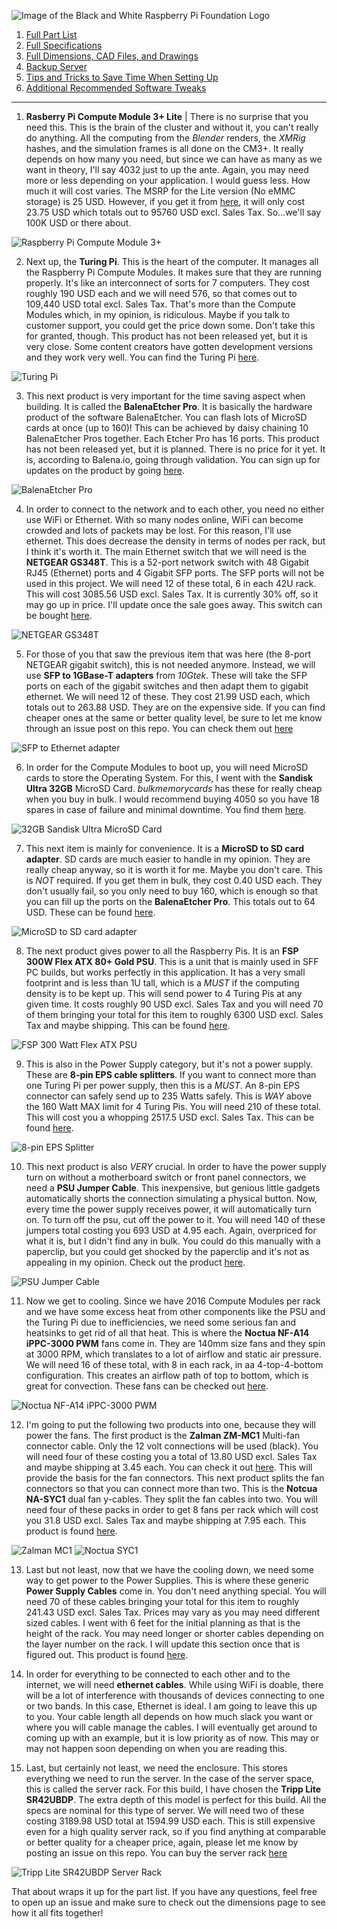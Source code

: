 ![Image of the Black and White Raspberry Pi Foundation Logo](resources/README/pi-logo.png)

1. [Full Part List](part-list.md "Full Part List")
1. [Full Specifications](specs.md "Full Specifications")
1. [Full Dimensions, CAD Files, and Drawings](dimensions.md "Dimensions, 3D models, etc.")
1. [Backup Server](backup-server.md "Backup Server")
5. [Tips and Tricks to Save Time When Setting Up](save-time.md "Time-Saving Tips and Tricks")
6. [Additional Recommended Software Tweaks](tweaks.md "Additional Software Tweaks")
---

1. **Rasberry Pi Compute Module 3+ Lite** | There is no surprise that you need this. This is the brain of the cluster and without it, you can't really do anything. All the computing from the *Blender* renders, the *XMRig* hashes, and the simulation frames is all done on the CM3+. It really depends on how many you need, but since we can have as many as we want in theory, I'll say 4032 just to up the ante. Again, you may need more or less depending on your application. I would guess less. How much it will cost varies. The MSRP for the Lite version (No eMMC storage) is 25 USD. However, if you get it from [here](https://www.newark.com/raspberry-pi/cm3-lite/raspberry-pi-compute-module-3/dp/94AC6633), it will only cost 23.75 USD which totals out to 95760 USD excl. Sales Tax. So...we'll say 100K USD or there about.

![Raspberry Pi Compute Module 3+](resources/part-list/cm3+.jpg)

2. Next up, the **Turing Pi**. This is the heart of the computer. It manages all the Raspberry Pi Compute Modules. It makes sure that they are running properly. It's like an interconnect of sorts for 7 computers. They cost roughly 190 USD each and we will need 576, so that comes out to 109,440 USD total excl. Sales Tax. That's more than the Compute Modules which, in my opinion, is ridiculous. Maybe if you talk to customer support, you could get the price down some. Don't take this for granted, though. This product has not been released yet, but it is very close. Some content creators have gotten development versions and they work very well. You can find the Turing Pi [here](https://turingpi.com/).

![Turing Pi](resources/part-list/turingpi.jpg)

3. This next product is very important for the time saving aspect when building. It is called the **BalenaEtcher Pro**. It is basically the hardware product of the software BalenaEtcher. You can flash lots of MicroSD cards at once (up to 160)! This can be achieved by daisy chaining 10 BalenaEtcher  Pros together. Each Etcher Pro has 16 ports. This product has not been released yet, but it is planned. There is no price for it yet. It is, according to Balena.io, going through validation. You can sign up for updates on the product by going [here](https://www.balena.io/etcher/pro/).

![BalenaEtcher Pro](resources/part-list/etcher-pro.gif)

4. In order to connect to the network and to each other, you need no either use WiFi or Ethernet. With so many nodes online, WiFi can become crowded and lots of packets may be lost. For this reason, I'll use ethernet. This does decrease the density in terms of nodes per rack, but I think it's worth it. The main Ethernet switch that we will need is the **NETGEAR GS348T**. This is a 52-port network switch with 48 Gigabit RJ45 (Ethernet) ports and 4 Gigabit SFP ports. The SFP ports will not be used in this project. We will need 12 of these total, 6 in each 42U rack. This will cost 3085.56 USD excl. Sales Tax. It is currently 30% off, so it may go up in price. I'll update once the sale goes away. This switch can be bought [here](https://www.amazon.com/NETGEAR-52-Port-Gigabit-Ethernet-Managed/dp/B005EV1VIK/ref=dp_ob_title_ce?th=1).

![NETGEAR GS348T](resources/part-list/switch-48.jpg)

5. For those of you that saw the previous item that was here (the 8-port NETGEAR gigabit switch), this is not needed anymore. Instead, we will use **SFP to 1GBase-T adapters** from *10Gtek*. These will take the SFP ports on each of the gigabit switches and then adapt them to gigabit ethernet. We will need 12 of these. They cost 21.99 USD each, which totals out to 263.88 USD. They are on the expensive side. If you can find cheaper ones at the same or better quality level, be sure to let me know through an issue post on this repo. You can check them out [here](https://www.amazon.com/10Gtek-Compatible-SFP-GE-T-Transceiver-1000Base-T/dp/B01FRQJ1Y2?th=1)

![SFP to Ethernet adapter](resources/part-list/sfp-eth.jpg)

6. In order for the Compute Modules to boot up, you will need MicroSD cards to store the Operating System. For this, I went with the **Sandisk Ultra 32GB** MicroSD Card. *bulkmemorycards* has these for really cheap when you buy in bulk. I would recommend buying 4050 so you have 18 spares in case of failure and minimal downtime. You find them [here](https://bulkmemorycards.com/shop/microsd-cards/microsd-32gb/sd-32gb-class-10/32gb-microsd-ultra-sandisk-memory-card-2/).

![32GB Sandisk Ultra MicroSD Card](resources/part-list/microsd.jpg)

7. This next item is mainly for convenience. It is a **MicroSD to SD card adapter**. SD cards are much easier to handle in my opinion. They are really cheap anyway, so it is worth it for me. Maybe you don't care. This is *NOT* required. If you get them in bulk, they cost 0.40 USD each. They don't usually fail, so you only need to buy 160, which is enough so that you can fill up the ports on the **BalenaEtcher Pro**. This totals out to 64 USD. These can be found [here](https://bulkmemorycards.com/shop/accessories/adapters/micro-sd-to-sd-adapter/).

![MicroSD to SD card adapter](resources/part-list/microsd-adapter.jpg)

8. The next product gives power to all the Raspberry Pis. It is an **FSP 300W Flex ATX 80+ Gold PSU**. This is a unit that is mainly used in SFF PC builds, but works perfectly in this application. It has a very small footprint and is less than 1U tall, which is a *MUST* if the computing density is to be kept up. This will send power to 4 Turing Pis at any given time. It costs roughly 90 USD excl. Sales Tax and you will need 70 of them bringing your total for this item to roughly 6300 USD excl. Sales Tax and maybe shipping. This can be found [here](https://www.newegg.com/fsp-group-flexguru-300w-fsp300-50fgbbi/p/1HU-0095-000H4?Description=Flex%20ATX&cm_re=Flex_ATX-_-9SIABP99PM9855-_-Product&quicklink=true).

![FSP 300 Watt Flex ATX PSU](resources/part-list/fsp-psu.png)

9. This is also in the Power Supply category, but it's not a power supply. These are **8-pin EPS cable splitters**. If you want to connect more than one Turing Pi per power supply, then this is a *MUST*. An 8-pin EPS connector can safely send up to 235 Watts safely. This is *WAY* above the 160 Watt MAX limit for 4 Turing Pis. You will need 210 of these total. This will cost you a whopping 2517.5 USD excl. Sales Tax. This can be found [here](https://www.amazon.com/Splitter-TeamProfitcom-Motherboard-Y-Splitter-Extension/dp/B07W9H9GNF#customerReviews).

![8-pin EPS Splitter](resources/part-list/8-pin-splitter.jpg)

10. This next product is also *VERY* crucial. In order to have the power supply turn on without a motherboard switch or front panel connectors, we need a **PSU Jumper Cable**. This inexpensive, but genious little gadgets automatically shorts the connection simulating a physical button. Now, every time the power supply receives power, it will automatically turn on. To turn off the psu, cut off the power to it. You will need 140 of these jumpers total costing you 693 USD at 4.95 each. Again, overpriced for what it is, but I didn't find any in bulk. You could do this manually with a paperclip, but you could get shocked by the paperclip and it's not as appealing in my opinion. Check out the product [here](https://www.amazon.com/XSPC-ATX-Bridge-Tool-Black/dp/B00NKQ4F98/ref=sr_1_16?dchild=1&keywords=24-Pin+ATX+EPS+PSU+Power+Supply+Jumper+Bridge&qid=1590431050&refinements=p_36%3A-500&rnid=386442011&s=electronics&sr=1-16#customerReviews).

![PSU Jumper Cable](resources/part-list/psu-jumper.jpg)

11. Now we get to cooling. Since we have 2016 Compute Modules per rack and we have some excess heat from other components like the PSU and the Turing Pi due to inefficiencies, we need some serious fan and heatsinks to get rid of all that heat. This is where the **Noctua NF-A14 iPPC-3000 PWM** fans come in. They are 140mm size fans and they spin at 3000 RPM, which translates to a lot of airflow and static air pressure. We will need 16 of these total, with 8 in each rack, in aa 4-top-4-bottom configuration. This creates an airflow path of top to bottom, which is great for convection. These fans can be checked out [here](https://www.amazon.com/dp/B00KFCRF1A?tag=noctua0b-20).

![Noctua NF-A14 iPPC-3000 PWM](resources/part-list/noctua-ippc-3000.jpg)

12. I'm going to put the following two products into one, because they will power the fans. The first product is the **Zalman ZM-MC1** Multi-fan connector cable. Only the 12 volt connections will be used (black). You will need four of these  costing you a total of 13.80 USD excl. Sales Tax and maybe shipping at 3.45 each. You can check it out [here](https://www.quietpcusa.com/Zalman-Fan-Multi-Connector-Cable-ZM-MC1-P157.aspx). This will provide the basis for the fan connectors. This next product splits the fan connectors so that you can connect more than two. This is the **Notcua NA-SYC1** dual fan y-cables. They split the fan cables into two. You will need four of these packs in order to get 8 fans per rack which will cost you 31.8 USD excl. Sales Tax and maybe shipping at 7.95 each. This product is found [here](https://www.quietpcusa.com/Noctua-Fan-Y-Cables-PWM-4-Pin-NA-SYC1-P1031.aspx). 

![Zalman MC1](resources/part-list/zalman-mc1.jpg) ![Noctua SYC1](resources/part-list/noctua-syc1.jpg)

13. Last but not least, now that we have the cooling down, we need some way to get power to the Power Supplies. This is where these generic **Power Supply Cables** come in. You don't need anything special. You will need 70 of these cables bringing your total for this item to roughly 241.43 USD excl. Sales Tax. Prices may vary as you may need different sized cables. I went with 6 feet for the initial planning as that is the height of the rack. You may need longer or shorter cables depending on the layer number on the rack. I will update this section once that is figured out. This product is found [here](https://www.amazon.com/AmazonBasics-Power-Cord-6-Foot-Black/dp/B07RNLPXS7?ref_=s9_apbd_simh_hd_bw_b2VNE&pf_rd_r=224ZV1V67VMZ5R8CPGD8&pf_rd_p=92b5d6c2-449d-5f84-845e-5d3be79f8f69&pf_rd_s=merchandised-search-10&pf_rd_t=BROWSE&pf_rd_i=597260&th=1).

14. In order for everything to be connected to each other and to the internet, we will need **ethernet cables**. While using WiFi is doable, there will be a lot of interference with thousands of devices connecting to one or two bands. In this case, Ethernet is ideal. I am going to leave this up to you. Your cable length all depends on how much slack you want or where you will cable manage the cables. I will eventually get around to coming up with an example, but it is low priority as of now. This may or may not happen soon depending on when you are reading this.

15. Last, but certainly not least, we need the enclosure. This stores everything we need to run the server. In the case of the server space, this is called the server rack. For this build, I have chosen the **Tripp Lite SR42UBDP**. The extra depth of this model is perfect for this build. All the specs are nominal for this type of server. We will need two of these costing 3189.98 USD total at 1594.99 USD each. This is still expensive even for a high quality server rack, so if you find anything at comparable or better quality for a cheaper price, again, please let me know by posting an issue on this repo. You can buy the server rack [here](https://www.amazon.com/Tripp-Lite-Standard-Depth-Enclosure-SR42UB/dp/B003PC1EX2?th=1)

![Tripp Lite SR42UBDP Server Rack](resources/part-list/server-rack.jpg)

That about wraps it up for the part list. If you have any questions, feel free to open up an issue and make sure to check out the dimensions page to see how it all fits together!
